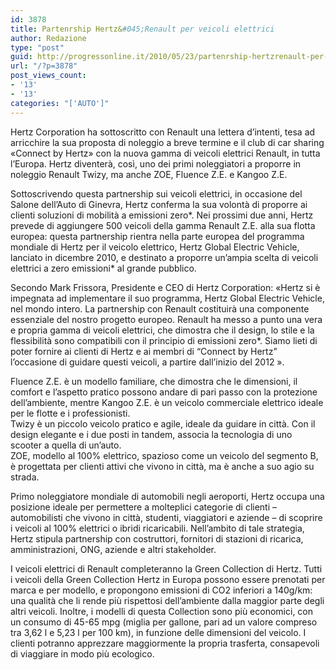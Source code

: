 ```yaml
---
id: 3878
title: Partenrship Hertz&#045;Renault per veicoli elettrici
author: Redazione
type: "post"
guid: http://progressonline.it/2010/05/23/partenrship-hertzrenault-per-veicoli-elettrici/
url: "/?p=3878"
post_views_count:
- '13'
- '13'
categories: "['AUTO']"
---
```


Hertz Corporation ha sottoscritto con Renault una lettera d’intenti, tesa ad arricchire la sua proposta di noleggio a breve termine e il club di car sharing «Connect by Hertz» con la nuova gamma di veicoli elettrici Renault, in tutta l’Europa. Hertz diventerà, così, uno dei primi noleggiatori a proporre in noleggio Renault Twizy, ma anche ZOE, Fluence Z.E. e Kangoo Z.E.

Sottoscrivendo questa partnership sui veicoli elettrici, in occasione del Salone dell’Auto di Ginevra, Hertz conferma la sua volontà di proporre ai clienti soluzioni di mobilità a emissioni zero\*. Nei prossimi due anni, Hertz prevede di aggiungere 500 veicoli della gamma Renault Z.E. alla sua flotta europea: questa partnership rientra nella parte europea del programma mondiale di Hertz per il veicolo elettrico, Hertz Global Electric Vehicle, lanciato in dicembre 2010, e destinato a proporre un’ampia scelta di veicoli elettrici a zero emissioni\* al grande pubblico.

Secondo Mark Frissora, Presidente e CEO di Hertz Corporation: «Hertz si è impegnata ad implementare il suo programma, Hertz Global Electric Vehicle, nel mondo intero. La partnership con Renault costituirà una componente essenziale del nostro progetto europeo. Renault ha messo a punto una vera e propria gamma di veicoli elettrici, che dimostra che il design, lo stile e la flessibilità sono compatibili con il principio di emissioni zero\*. Siamo lieti di poter fornire ai clienti di Hertz e ai membri di “Connect by Hertz” l’occasione di guidare questi veicoli, a partire dall’inizio del 2012 ».

Fluence Z.E. è un modello familiare, che dimostra che le dimensioni, il comfort e l’aspetto pratico possono andare di pari passo con la protezione dell’ambiente, mentre Kangoo Z.E. è un veicolo commerciale elettrico ideale per le flotte e i professionisti.   
Twizy è un piccolo veicolo pratico e agile, ideale da guidare in città. Con il design elegante e i due posti in tandem, associa la tecnologia di uno scooter a quella di un’auto.   
ZOE, modello al 100% elettrico, spazioso come un veicolo del segmento B, è progettata per clienti attivi che vivono in città, ma è anche a suo agio su strada.

Primo noleggiatore mondiale di automobili negli aeroporti, Hertz occupa una posizione ideale per permettere a molteplici categorie di clienti – automobilisti che vivono in città, studenti, viaggiatori e aziende – di scoprire i veicoli al 100% elettrici o ibridi ricaricabili. Nell’ambito di tale strategia, Hertz stipula partnership con costruttori, fornitori di stazioni di ricarica, amministrazioni, ONG, aziende e altri stakeholder.

I veicoli elettrici di Renault completeranno la Green Collection di Hertz. Tutti i veicoli della Green Collection Hertz in Europa possono essere prenotati per marca e per modello, e propongono emissioni di CO2 inferiori a 140g/km: una qualità che li rende più rispettosi dell’ambiente dalla maggior parte degli altri veicoli. Inoltre, i modelli di questa Collection sono più economici, con un consumo di 45-65 mpg (miglia per gallone, pari ad un valore compreso tra 3,62 l e 5,23 l per 100 km), in funzione delle dimensioni del veicolo. I clienti potranno apprezzare maggiormente la propria trasferta, consapevoli di viaggiare in modo più ecologico.